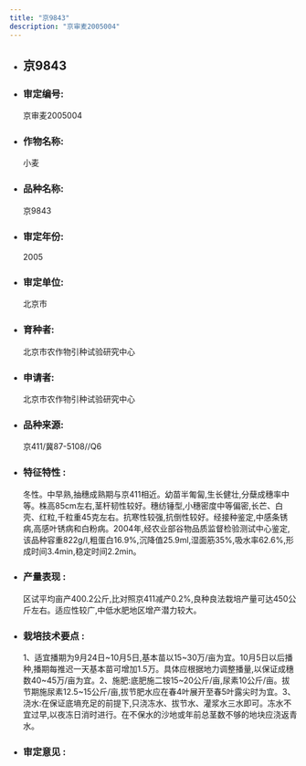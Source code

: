 ```yaml
---
title: "京9843"
description: "京审麦2005004"
---
```

* ## 京9843
* ###  审定编号:  
   京审麦2005004

*  ### 作物名称:  
   小麦

*   ###  品种名称: 
    京9843

*   ### 审定年份: 
    2005

*   ### 审定单位:  
    北京市

*   ### 育种者:  
    北京市农作物引种试验研究中心

*   ### 申请者:  
    北京市农作物引种试验研究中心

*   ### 品种来源:  
    京411/冀87-5108//Q6

*   ### 特征特性 : 
    冬性。中早熟,抽穗成熟期与京411相近。幼苗半匍匐,生长健壮,分蘖成穗率中等。株高85cm左右,茎杆韧性较好。穗纺锤型,小穗密度中等偏密,长芒、白壳、红粒,千粒重45克左右。抗寒性较强,抗倒性较好。经接种鉴定,中感条锈病,高感叶锈病和白粉病。2004年,经农业部谷物品质监督检验测试中心鉴定,该品种容重822g/l,粗蛋白16.9%,沉降值25.9ml,湿面筋35%,吸水率62.6%,形成时间3.4min,稳定时间2.2min。

*   ### 产量表现 : 
    区试平均亩产400.2公斤,比对照京411减产0.2%,良种良法栽培产量可达450公斤左右。适应性较广,中低水肥地区增产潜力较大。

*   ### 栽培技术要点 : 
    1、适宜播期为9月24日~10月5日,基本苗以15~30万/亩为宜。10月5日以后播种,播期每推迟一天基本苗可增加1.5万。具体应根据地力调整播量,以保证成穗数40~45万/亩为宜。2、施肥:底肥施二铵15~20公斤/亩,尿素10公斤/亩。拔节期施尿素12.5~15公斤/亩,拔节肥水应在春4叶展开至春5叶露尖时为宜。3、浇水:在保证底墒充足的前提下,只浇冻水、拔节水、灌浆水三水即可。冻水不宜过早,以夜冻日消时进行。在不保水的沙地或年前总茎数不够的地块应浇返青水。

*   ### 审定意见 : 
    
